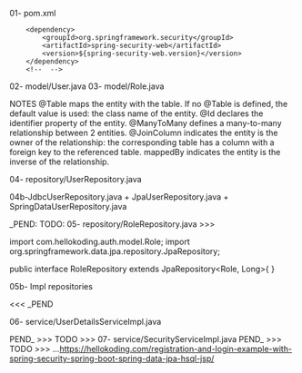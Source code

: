 01- pom.xml
 <!-- Spring SECURITY -->
        <dependency>
	        <groupId>org.springframework.security</groupId>
	        <artifactId>spring-security-web</artifactId>
	        <version>${spring-security-web.version}</version>
    	</dependency>
        <!--  -->
        
02- model/User.java
03- model/Role.java

NOTES
@Table maps the entity with the table. If no @Table is defined, the default value is used: the class name of the entity.
@Id declares the identifier property of the entity.
@ManyToMany defines a many-to-many relationship between 2 entities. @JoinColumn indicates the entity is the owner of the relationship: the corresponding table has a column with a foreign key to the referenced table. mappedBy indicates the entity is the inverse of the relationship.

04- repository/UserRepository.java

04b-JdbcUserRepository.java + JpaUserRepository.java + SpringDataUserRepository.java

_PEND: TODO: 05- repository/RoleRepository.java >>>

import com.hellokoding.auth.model.Role;
import org.springframework.data.jpa.repository.JpaRepository;

public interface RoleRepository extends JpaRepository<Role, Long>{
}

05b- Impl repositories

<<< _PEND


06- service/UserDetailsServiceImpl.java

PEND_ >>> TODO >>> 07- service/SecurityServiceImpl.java
PEND_ >>> TODO >>> ...https://hellokoding.com/registration-and-login-example-with-spring-security-spring-boot-spring-data-jpa-hsql-jsp/